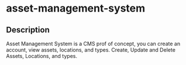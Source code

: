# asset-management-system

## Description

Asset Management System is a CMS prof of concept, you can create an account, view assets, locations, and types. Create, Update and Delete Assets, Locations, and types. 